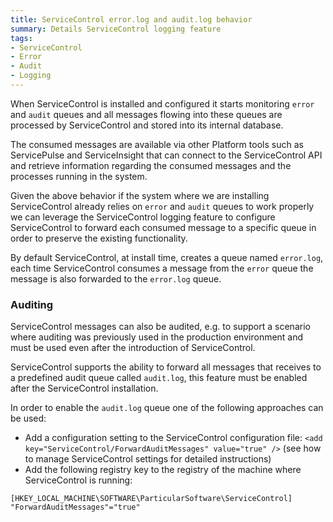 ```yaml
---
title: ServiceControl error.log and audit.log behavior
summary: Details ServiceControl logging feature
tags:
- ServiceControl
- Error
- Audit
- Logging
---
```

When ServiceControl is installed and configured it starts monitoring `error` and `audit` queues and all messages flowing into these queues are processed by ServiceControl and stored into its internal database.

The consumed messages are available via other Platform tools such as ServicePulse and ServiceInsight that can connect to the ServiceControl API and retrieve information regarding the consumed messages and the processes running in the system.

Given the above behavior if the system where we are installing ServiceControl already relies on `error` and `audit` queues to work properly we can leverage the ServiceControl logging feature to configure ServiceControl to forward each consumed message to a specific queue in order to preserve the existing functionality.

By default ServiceControl, at install time, creates a queue named `error.log`, each time ServiceControl consumes a message from the `error` queue the message is also forwarded to the `error.log` queue.

### Auditing

ServiceControl messages can also be audited, e.g. to support a scenario where auditing was previously used in the production environment and must be used even after the introduction of ServiceControl.

ServiceControl supports the ability to forward all messages that receives to a predefined audit queue called `audit.log`, this feature must be enabled after the ServiceControl installation.

In order to enable the `audit.log` queue one of the following approaches can be used:

* Add a configuration setting to the ServiceControl configuration file: `<add key="ServiceControl/ForwardAuditMessages" value="true" />` (see how to manage ServiceControl settings for detailed instructions)
* Add the following registry key to the registry of the machine where ServiceControl is running:
```
[HKEY_LOCAL_MACHINE\SOFTWARE\ParticularSoftware\ServiceControl]
"ForwardAuditMessages"="true"
```